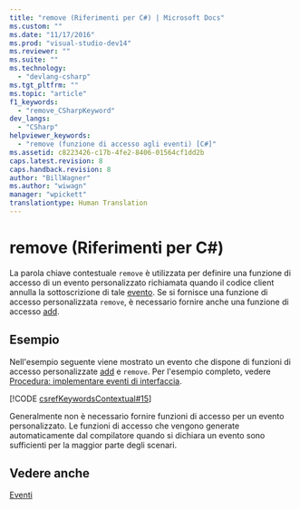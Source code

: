```yaml
---
title: "remove (Riferimenti per C#) | Microsoft Docs"
ms.custom: ""
ms.date: "11/17/2016"
ms.prod: "visual-studio-dev14"
ms.reviewer: ""
ms.suite: ""
ms.technology: 
  - "devlang-csharp"
ms.tgt_pltfrm: ""
ms.topic: "article"
f1_keywords: 
  - "remove_CSharpKeyword"
dev_langs: 
  - "CSharp"
helpviewer_keywords: 
  - "remove (funzione di accesso agli eventi) [C#]"
ms.assetid: c8223426-c17b-4fe2-8406-01564cf1dd2b
caps.latest.revision: 8
caps.handback.revision: 8
author: "BillWagner"
ms.author: "wiwagn"
manager: "wpickett"
translationtype: Human Translation
---
```

# remove (Riferimenti per C#)
La parola chiave contestuale `remove` è utilizzata per definire una funzione di accesso di un evento personalizzato richiamata quando il codice client annulla la sottoscrizione di tale [evento](../../../csharp/language-reference/keywords/event.md).  Se si fornisce una funzione di accesso personalizzata `remove`, è necessario fornire anche una funzione di accesso [add](../../../csharp/language-reference/keywords/add.md).  
  
## Esempio  
 Nell'esempio seguente viene mostrato un evento che dispone di funzioni di accesso personalizzate [add](../../../csharp/language-reference/keywords/add.md) e `remove`.  Per l'esempio completo, vedere [Procedura: implementare eventi di interfaccia](../../../csharp/programming-guide/events/how-to-implement-interface-events.md).  
  
 [!CODE [csrefKeywordsContextual#15](../CodeSnippet/VS_Snippets_VBCSharp/csrefKeywordsContextual#15)]  
  
 Generalmente non è necessario fornire funzioni di accesso per un evento personalizzato.  Le funzioni di accesso che vengono generate automaticamente dal compilatore quando si dichiara un evento sono sufficienti per la maggior parte degli scenari.  
  
## Vedere anche  
 [Eventi](../../../csharp/programming-guide/events/index.md)